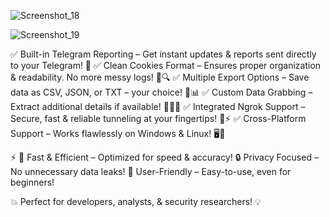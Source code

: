 ![Screenshot_18](https://github.com/user-attachments/assets/ca3982f7-366e-40df-b5a7-4a9bd62571c0)

![Screenshot_19](https://github.com/user-attachments/assets/34685e07-39f7-4209-a71e-d28f4abc86bd)

✅ Built-in Telegram Reporting – Get instant updates & reports sent directly to your Telegram! 📩
✅ Clean Cookies Format – Ensures proper organization & readability. No more messy logs! 🍪🔍
✅ Multiple Export Options – Save data as CSV, JSON, or TXT – your choice! 📂📊
✅ Custom Data Grabbing – Extract additional details if available! 🕵️‍♂️📜
✅ Integrated Ngrok Support – Secure, fast & reliable tunneling at your fingertips! 🔗⚡
✅ Cross-Platform Support – Works flawlessly on Windows & Linux! 🖥️🐧

⚡ 
🚀 Fast & Efficient – Optimized for speed & accuracy!
🔒 Privacy Focused – No unnecessary data leaks!
🎯 User-Friendly – Easy-to-use, even for beginners!

💥 Perfect for developers, analysts, & security researchers! 💡